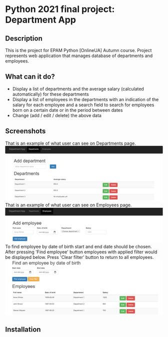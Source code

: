 
# Python 2021 final project: Department App


## Description
This is the project for EPAM Python [OnlineUA] Autumn course. Project represents web application that manages database of departments and employees.
## What can it do?
- Display a list of departments and the average salary (calculated automatically) for these departments
- Display a list of employees in the departments with an indication of the salary for each employee and a search field to search for employees born on a certain date or in the period between dates
- Change (add / edit / delete) the above data
## Screenshots
That is an example of what user can see on Departments page. 
![App Screenshot](department_app/static/screen1.png)
That is an example of what user can see on Employees page. 
![App Screenshot](department_app/static/screen2.png)
To find employee by date of birth start and end date should be chosen.
After pressing 'Find employee' button employees with applied filter would 
be displayed below. Press 'Clear filter' button to return to all employees.
![App Screenshot](department_app/static/screen3.png)
## Installation


